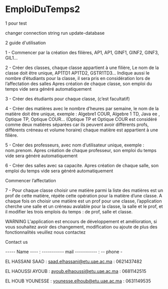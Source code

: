 # EmploiDuTemps2
 
 1  pour test
 
 changer connection string
 run update-database
 
 
 
 
 
 
 
 2  guide d'utilisation


1 - Commencer par la création des filières, AP1, AP1, GINF1, GINF2, GINF3, GIL1…

2 - Créer des classes, chaque classe appartient à une filière,
Le nom de la classe doit être unique, AP1TD1 AP1TD2, GSTR1TD3…
Indique aussi le nombre d’étudiants pour la classe, il sera pris en considération lors de l’affectation des salles
Apres création de chaque classe, son emploi du temps vide sera généré automatiquement

3 - Créer des étudiants pour chaque classe, (c’est facultatif)

4 - Créer des matières avec le nombre d’heures par semaine,
le nom de la matière doit être unique, exemple : Algebre1 COUR, Algebre 1 TD, Java ee , Optique TP, Optique COUR…
(Optique TP et Optique COUR est considéré comme deux matières séparées car ils peuvent avoir différents profs,
différents créneau et volume horaire) chaque matière est appartient à une filière.

5 - Créer des professeurs, avec nom d’utilisateur unique, exemple : nom.prenom.
Apres création de chaque professeur, son emploi du temps vide sera généré automatiquement

6 - Créer des salles avec sa capacite.
Apres création de chaque salle, son emploi du temps vide sera généré automatiquement


Commencer l’affectation

7 - Pour chaque classe choisir une matière parmi la liste des matières est un prof de cette matière,
répète cette opération pour la matière d’une classe.
A chaque fois on choisir une matière est un prof pour une classe,
l’application cherche une salle et un créneau avalable pour la classe,
la salle et le prof, et il modifier les trois emplois du temps : de prof, salle et classe.


WARNING
L'application est encours de développement et amélioration,
si vous souhaitez avoir des changement, modification ou ajoute de plus des fonctionnalités veuillez nous contactez

Contact us

----- Name ---- : ----------- mail ----------- : -- phone -

EL HASSANI SAAD : saad.elhassani@etu.uae.ac.ma : 0621437482

EL HAOUSSI AYOUB : ayoub.elhaoussi@etu.uae.ac.ma : 0681142515

EL HOUB YOUNESSE : younesse.elhoub@etu.uae.ac.ma : 0631149535

 
 
 
 
 
 
